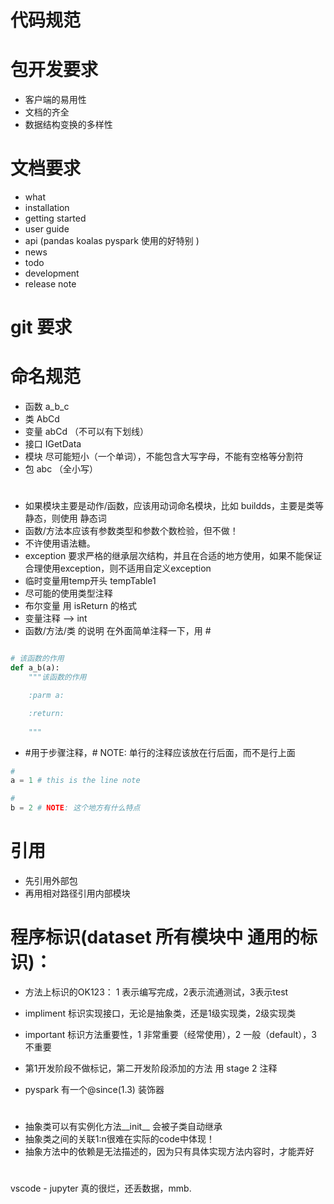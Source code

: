 # 代码规范

# 包开发要求
* 客户端的易用性
* 文档的齐全
* 数据结构变换的多样性

# 文档要求
* what
* installation
* getting started
* user guide
* api (pandas koalas pyspark 使用的好特别 )
* news
* todo
* development
* release note

# git 要求


# 命名规范
* 函数 a_b_c
* 类 AbCd
* 变量 abCd （不可以有下划线）
* 接口 IGetData
* 模块 尽可能短小（一个单词），不能包含大写字母，不能有空格等分割符
* 包 abc （全小写）

# 
* 如果模块主要是动作/函数，应该用动词命名模块，比如 buildds，主要是类等静态，则使用 静态词
* 函数/方法本应该有参数类型和参数个数检验，但不做！
* 不许使用语法糖。
* exception 要求严格的继承层次结构，并且在合适的地方使用，如果不能保证合理使用exception，则不适用自定义exception
* 临时变量用temp开头 tempTable1
* 尽可能的使用类型注释
* 布尔变量 用 isReturn 的格式
* 变量注释 --> int
* 函数/方法/类 的说明 在外面简单注释一下，用 #
```python

# 该函数的作用
def a_b(a):
    """该函数的作用

    :parm a:

    :return: 
    
    """

```
* #用于步骤注释，# NOTE: 单行的注释应该放在行后面，而不是行上面
```python
#
a = 1 # this is the line note

# 
b = 2 # NOTE: 这个地方有什么特点
```



# 引用
* 先引用外部包
* 再用相对路径引用内部模块



# 程序标识(dataset 所有模块中 通用的标识)：
* 方法上标识的OK123： 1 表示编写完成，2表示流通测试，3表示test
* impliment 标识实现接口，无论是抽象类，还是1级实现类，2级实现类
* important 标识方法重要性，1 非常重要（经常使用），2 一般（default），3 不重要

* 第1开发阶段不做标记，第二开发阶段添加的方法 用 stage 2 注释
* pyspark 有一个@since(1.3) 装饰器

# 
* 抽象类可以有实例化方法__init__ 会被子类自动继承
* 抽象类之间的关联1:n很难在实际的code中体现！
* 抽象方法中的依赖是无法描述的，因为只有具体实现方法内容时，才能弄好

# 
vscode - jupyter 真的很烂，还丢数据，mmb.